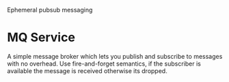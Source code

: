 Ephemeral pubsub messaging

# MQ Service

A simple message broker which lets you publish and subscribe to messages with no 
overhead. Use fire-and-forget semantics, if the subscriber is available the message 
is received otherwise its dropped.
